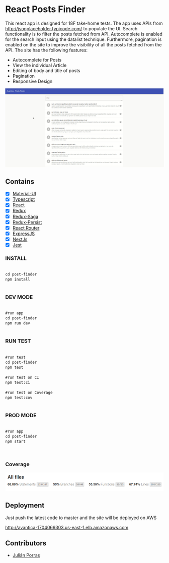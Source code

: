 # React Posts Finder

This react app is designed for 18F take-home tests.
The app uses APIs from http://jsonplaceholder.typicode.com/ to populate the UI. Search functionality is to filter the posts fetched from API.
Autocomplete is enabled for the search input using the datalist technique. Furthermore, pagination is enabled on the site to improve the visibility
of all the posts fetched from the API. The site has the following features:

- Autocomplete for Posts
- View the individual Article 
- Editing of body and title of posts
- Pagination
- Responsive Design

![](example.gif)

## Contains

-   [x] [Material-UI](https://github.com/mui-org/material-ui)
-   [x] [Typescript](https://www.typescriptlang.org/)
-   [x] [React](https://facebook.github.io/react/)
-   [x] [Redux](https://github.com/reactjs/redux)
-   [x] [Redux-Saga](https://github.com/redux-saga/redux-saga)
-   [x] [Redux-Persist](https://github.com/rt2zz/redux-persist)
-   [x] [React Router](https://github.com/ReactTraining/react-router)
-   [x] [ExpressJS](https://github.com/expressjs/express)
-   [x] [NextJs](https://github.com/vercel/next.js)
-   [x] [Jest](https://github.com/facebook/jest)

### INSTALL

<pre>
<code>
cd post-finder
npm install
</code>
</pre>

### DEV MODE

<pre>
<code>
#run app 
cd post-finder
npm run dev
</code>
</pre>

### RUN TEST

<pre>
<code>
#run test
cd post-finder
npm test

#run test on CI
npm test:ci

#run test on Coverage
npm test:cov
</code>
</pre>

### PROD MODE
<pre>
<code>
#run app 
cd post-finder
npm start

</code>
</pre>

### Coverage
![](coverage.png)

## Deployment
Just push the latest code to master and the site will be deployed on AWS

http://avantica-1704069303.us-east-1.elb.amazonaws.com

## Contributors
-   [Julián Porras](https://github.com/JulianPorras8)
